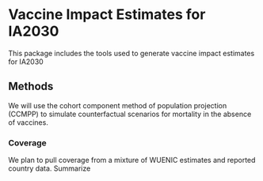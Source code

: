 

# Vaccine Impact Estimates for IA2030

This package includes the tools used to generate vaccine impact estimates for IA2030

## Methods

We will use the cohort component method of population projection (CCMPP) to simulate counterfactual scenarios for mortality in the absence of vaccines.

### Coverage

We plan to pull coverage from a mixture of WUENIC estimates and reported country data. Summarize 

